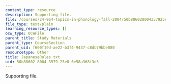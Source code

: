 ```yaml
---
content_type: resource
description: Supporting file.
file: /courses/24-964-topics-in-phonology-fall-2004/50b886028004357925e86e58a368f3d3_JapaneseRules.txt
file_type: text/plain
learning_resource_types: []
ocw_type: OCWFile
parent_title: Study Materials
parent_type: CourseSection
parent_uid: f600f19d-ae22-b3f4-9437-c8db79bbe880
resourcetype: Other
title: JapaneseRules.txt
uid: 50b88602-8004-3579-25e8-6e58a368f3d3
---
```

Supporting file.